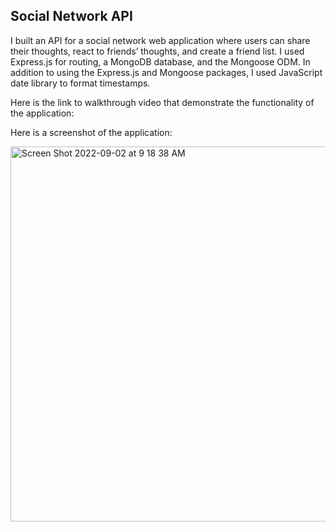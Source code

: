 ## Social Network API
I built an API for a social network web application where users can share their thoughts, react to friends’ thoughts, and create a friend list.
I used Express.js for routing, a MongoDB database, and the Mongoose ODM.
In addition to using the Express.js and Mongoose packages, I used JavaScript date library to format timestamps.

Here is the link to walkthrough video that demonstrate the functionality of the application:

Here is a screenshot of the application:

<img width="600" alt="Screen Shot 2022-09-02 at 9 18 38 AM" src="https://user-images.githubusercontent.com/100814403/188157878-587b07fe-d82d-47ad-bac6-e0c95d99044b.png">


